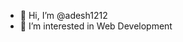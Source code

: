 - 👋 Hi, I’m @adesh1212
- 👀 I’m interested in Web Development



<!---
adesh1212/adesh1212 is a ✨ special ✨ repository because its `README.md` (this file) appears on your GitHub profile.
You can click the Preview link to take a look at your changes.
--->
